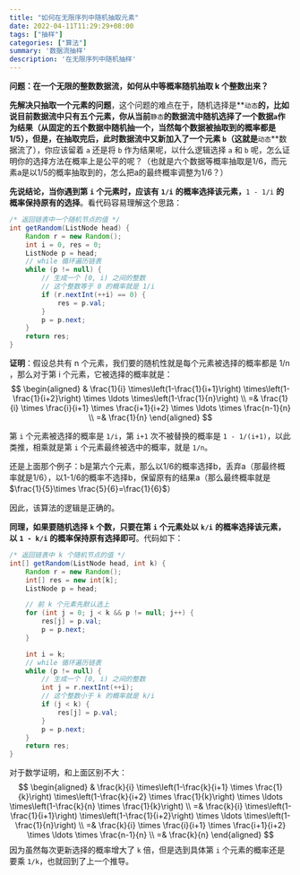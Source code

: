 ```yaml
---
title: "如何在无限序列中随机抽取元素"
date: 2022-04-11T11:29:29+08:00
tags: ["抽样"]
categories: ["算法"]
summary: '数据流抽样'
description: '在无限序列中随机抽样'
---
```


**问题：在一个无限的整数数据流，如何从中等概率随机抽取 k 个整数出来？**

**先解决只抽取一个元素的问题**，这个问题的难点在于，随机选择是**`动态`**的，比如说目前数据流中只有五个元素，你从当前**`静态`**的数据流中随机选择了一个数据`a`作为结果（从固定的五个数据中随机抽一个，当然每个数据被抽取到的概率都是1/5），但是，在抽取完后，此时数据流中又新加入了一个元素 `b`（这就是**`动态`**数据流了），你应该留着 `a` 还是将 `b` 作为结果呢，以什么逻辑选择 `a` 和 `b` 呢，怎么证明你的选择方法在概率上是公平的呢？（也就是六个数据等概率抽取是1/6，而元素a是以1/5的概率抽取到的，怎么把a的最终概率调整为1/6？）

**先说结论，当你遇到第** **`i`** **个元素时，应该有** **`1/i`** **的概率选择该元素，**`1 - 1/i` **的概率保持原有的选择**。看代码容易理解这个思路：

```java
/* 返回链表中一个随机节点的值 */
int getRandom(ListNode head) {
    Random r = new Random();
    int i = 0, res = 0;
    ListNode p = head;
    // while 循环遍历链表
    while (p != null) {
        // 生成一个 [0, i) 之间的整数
        // 这个整数等于 0 的概率就是 1/i
        if (r.nextInt(++i) == 0) {
            res = p.val;
        }
        p = p.next;
    }
    return res;
}
```

**证明**：假设总共有 n 个元素，我们要的随机性就是每个元素被选择的概率都是 1/n ，那么对于第 i 个元素，它被选择的概率就是：
$$
\begin{aligned}
& \frac{1}{i} \times\left(1-\frac{1}{i+1}\right) \times\left(1-\frac{1}{i+2}\right) \times \ldots \times\left(1-\frac{1}{n}\right) \\
=& \frac{1}{i} \times \frac{i}{i+1} \times \frac{i+1}{i+2} \times \ldots \times \frac{n-1}{n} \\
=& \frac{1}{n}
\end{aligned}
$$

第 `i` 个元素被选择的概率是 `1/i`，第 `i+1` 次不被替换的概率是 `1 - 1/(i+1)`，以此类推，相乘就是第 `i` 个元素最终被选中的概率，就是 `1/n`。

还是上面那个例子：b是第六个元素，那么以1/6的概率选择b，丢弃a（那最终概率就是1/6），以1-1/6的概率不选择b，保留原有的结果a（那么最终概率就是$\frac{1}{5}\times \frac{5}{6}=\frac{1}{6}$）

因此，该算法的逻辑是正确的。

**同理，如果要随机选择** **`k`** **个数，只要在第** **`i`** **个元素处以** **`k/i`** **的概率选择该元素，以** **`1 - k/i`** **的概率保持原有选择即可**。代码如下：

```java
/* 返回链表中 k 个随机节点的值 */
int[] getRandom(ListNode head, int k) {
    Random r = new Random();
    int[] res = new int[k];
    ListNode p = head;

    // 前 k 个元素先默认选上
    for (int j = 0; j < k && p != null; j++) {
        res[j] = p.val;
        p = p.next;
    }

    int i = k;
    // while 循环遍历链表
    while (p != null) {
        // 生成一个 [0, i) 之间的整数
        int j = r.nextInt(++i);
        // 这个整数小于 k 的概率就是 k/i
        if (j < k) {
            res[j] = p.val;
        }
        p = p.next;
    }
    return res;
}
```

对于数学证明，和上面区别不大：
$$
\begin{aligned}
& \frac{k}{i} \times\left(1-\frac{k}{i+1} \times \frac{1}{k}\right) \times\left(1-\frac{k}{i+2} \times \frac{1}{k}\right) \times \ldots \times\left(1-\frac{k}{n} \times \frac{1}{k}\right) \\
=& \frac{k}{i} \times\left(1-\frac{1}{i+1}\right) \times\left(1-\frac{1}{i+2}\right) \times \ldots \times\left(1-\frac{1}{n}\right) \\
=& \frac{k}{i} \times \frac{i}{i+1} \times \frac{i+1}{i+2} \times \ldots \times \frac{n-1}{n} \\
=& \frac{k}{n}
\end{aligned}
$$
因为虽然每次更新选择的概率增大了 `k` 倍，但是选到具体第 `i` 个元素的概率还是要乘 `1/k`，也就回到了上一个推导。

